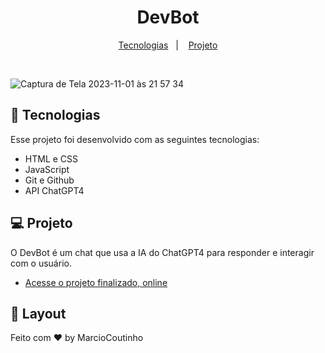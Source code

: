 <h1 align="center"> DevBot </h1>

<p align="center">
  <a href="#-tecnologias">Tecnologias</a>&nbsp;&nbsp;&nbsp;|&nbsp;&nbsp;&nbsp;
  <a href="#-projeto">Projeto</a>
</p>

<br>

 ![Captura de Tela 2023-11-01 às 21 57 34](https://github.com/Marciocoutinho/DevBot/assets/37118043/7d655108-2b3d-498e-93f6-d48b2d348804)


## 🚀 Tecnologias

Esse projeto foi desenvolvido com as seguintes tecnologias:

- HTML e CSS
- JavaScript
- Git e Github
- API ChatGPT4

## 💻 Projeto

O DevBot é um chat que usa a IA do ChatGPT4 para responder e interagir com o usuário.

- [Acesse o projeto finalizado, online](https://marciocoutinho.github.io/devlinks/)

## 🔖 Layout

Feito com ♥ by MarcioCoutinho


